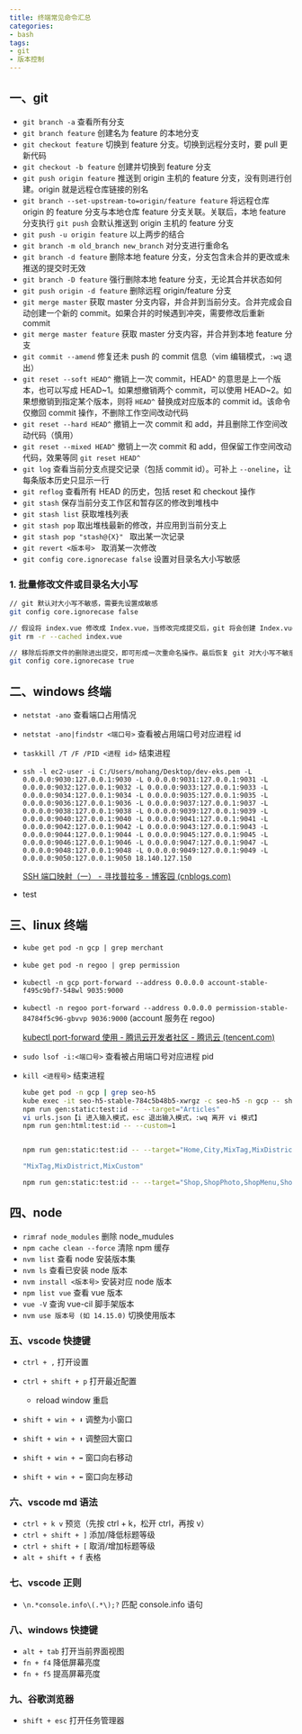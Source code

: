 ```yaml
---
title: 终端常见命令汇总
categories: 
- bash
tags:
- git
- 版本控制
---
```


## 一、git

- `git branch -a` 查看所有分支
- `git branch feature` 创建名为 feature 的本地分支
- `git checkout feature` 切换到 feature 分支。切换到远程分支时，要 pull 更新代码
- `git checkout -b feature` 创建并切换到 feature 分支 <!-- more -->
- `git push origin feature` 推送到 origin 主机的 feature 分支，没有则进行创建。origin 就是远程仓库链接的别名
- `git branch --set-upstream-to=origin/feature feature` 将远程仓库 origin 的 feature 分支与本地仓库 feature 分支关联。关联后，本地 feature 分支执行 `git push` 会默认推送到 origin 主机的 feature 分支
- `git push -u origin feature` 以上两步的结合
- `git branch -m old_branch new_branch` 对分支进行重命名
- `git branch -d feature` 删除本地 feature 分支，分支包含未合并的更改或未推送的提交时无效
- `git branch -D feature` 强行删除本地 feature 分支，无论其合并状态如何
- `git push origin -d feature` 删除远程 origin/feature 分支
- `git merge master` 获取 master 分支内容，并合并到当前分支。合并完成会自动创建一个新的 commit。如果合并的时候遇到冲突，需要修改后重新 commit
- `git merge master feature` 获取 master 分支内容，并合并到本地 feature 分支
- `git commit --amend` 修复还未 push 的 commit 信息（vim 编辑模式，`:wq` 退出）
- `git reset --soft HEAD^` 撤销上一次 commit，HEAD^ 的意思是上一个版本，也可以写成 HEAD~1。如果想撤销两个 commit，可以使用 HEAD~2。如果想撤销到指定某个版本，则将 `HEAD^` 替换成对应版本的 commit id。该命令仅撤回 commit 操作，不删除工作空间改动代码
- `git reset --hard HEAD^` 撤销上一次 commit 和 add，并且删除工作空间改动代码（慎用）
- `git reset --mixed HEAD^` 撤销上一次 commit 和 add，但保留工作空间改动代码，效果等同 `git reset HEAD^`
- `git log` 查看当前分支点提交记录（包括 commit id）。可补上 `--oneline`，让每条版本历史只显示一行
- `git reflog` 查看所有 HEAD 的历史，包括 reset 和 checkout 操作
- `git stash` 保存当前分支工作区和暂存区的修改到堆栈中
- `git stash list` 获取堆栈列表
- `git stash pop` 取出堆栈最新的修改，并应用到当前分支上
- `git stash pop "stash@{X}" ` 取出某一次记录
- `git revert <版本号> ` 取消某一次修改
- `git config core.ignorecase false` 设置对目录名大小写敏感

### 1. 批量修改文件或目录名大小写
```bash
// git 默认对大小写不敏感，需要先设置成敏感
git config core.ignorecase false

// 假设将 index.vue 修改成 Index.vue，当修改完成提交后，git 将会创建 Index.vue，但原来的 index.vue 仍然会保留在仓库中，因此还需要移除原文件在 git 中的记录
git rm -r --cached index.vue

// 移除后将原文件的删除进出提交，即可形成一次重命名操作。最后恢复 git 对大小写不敏感
git config core.ignorecase true
```



## 二、windows 终端

- `netstat -ano` 查看端口占用情况

- `netstat -ano|findstr <端口号>` 查看被占用端口号对应进程 id

- `taskkill /T /F /PID <进程 id>` 结束进程 

- `ssh -l ec2-user -i C:/Users/mohang/Desktop/dev-eks.pem -L 0.0.0.0:9030:127.0.0.1:9030 -L 0.0.0.0:9031:127.0.0.1:9031 -L 0.0.0.0:9032:127.0.0.1:9032 -L 0.0.0.0:9033:127.0.0.1:9033 -L 0.0.0.0:9034:127.0.0.1:9034 -L 0.0.0.0:9035:127.0.0.1:9035 -L 0.0.0.0:9036:127.0.0.1:9036 -L 0.0.0.0:9037:127.0.0.1:9037 -L 0.0.0.0:9038:127.0.0.1:9038 -L 0.0.0.0:9039:127.0.0.1:9039 -L 0.0.0.0:9040:127.0.0.1:9040 -L 0.0.0.0:9041:127.0.0.1:9041 -L 0.0.0.0:9042:127.0.0.1:9042 -L 0.0.0.0:9043:127.0.0.1:9043 -L 0.0.0.0:9044:127.0.0.1:9044 -L 0.0.0.0:9045:127.0.0.1:9045 -L 0.0.0.0:9046:127.0.0.1:9046 -L 0.0.0.0:9047:127.0.0.1:9047 -L 0.0.0.0:9048:127.0.0.1:9048 -L 0.0.0.0:9049:127.0.0.1:9049 -L 0.0.0.0:9050:127.0.0.1:9050 18.140.127.150`

  [SSH 端口映射（一） - 寻找普拉多 - 博客园 (cnblogs.com)](https://www.cnblogs.com/toughlife/p/5653669.html)

- test



## 三、linux 终端

- `kube get pod -n gcp | grep merchant`  

- `kube get pod -n regoo | grep permission`

- `kubectl -n gcp port-forward --address 0.0.0.0 account-stable-f495c9bf7-548wl 9035:9000`

- `kubectl -n regoo port-forward --address 0.0.0.0 permission-stable-84784f5c96-gbvvp 9036:9000`  (account 服务在 regoo)

  [kubectl port-forward 使用 - 腾讯云开发者社区 - 腾讯云 (tencent.com)](https://cloud.tencent.com/developer/article/1861082)

- `sudo lsof -i:<端口号>` 查看被占用端口号对应进程 pid

- `kill <进程号>` 结束进程

  ```bash
  kube get pod -n gcp | grep seo-h5
  kube exec -it seo-h5-stable-784c5b48b5-xwrgz -c seo-h5 -n gcp -- sh
  npm run gen:static:test:id -- --target="Articles"
  vi urls.json【i 进入输入模式，esc 退出输入模式，:wq 离开 vi 模式】
  npm run gen:html:test:id -- --custom=1
  
  
  npm run gen:static:test:id -- --target="Home,City,MixTag,MixDistrict,MixCustom,Video,Shop,ShopPhoto,ShopMenu,ShopReview,KolArticleDetail,GuideArticleDetail,AcademyArticleDetail"
  
  "MixTag,MixDistrict,MixCustom"
  
  npm run gen:static:test:id -- --target="Shop,ShopPhoto,ShopMenu,ShopReview"
  ```
  
  



## 四、node

- `rimraf node_modules`  删除 node_mudules
- `npm cache clean --force` 清除 npm 缓存
- `nvm list` 查看 node 安装版本集
- `nvm ls` 查看已安装 node 版本
- `nvm install <版本号>` 安装对应 node 版本
- `npm list vue` 查看 vue 版本
- `vue -V` 查询 vue-cil 脚手架版本
- `nvm use 版本号 (如 14.15.0)`  切换使用版本



### 五、vscode 快捷键

- `ctrl + ,` 打开设置
- `ctrl + shift + p` 打开最近配置
  - reload window 重启

- `shift + win + ⬇`  调整为小窗口
- `shift + win + ⬆`  调整回大窗口
- `shift + win + ➡` 窗口向右移动
- `shift + win + ⬅` 窗口向左移动



### 六、vscode md 语法

- `ctrl + k v` 预览（先按 ctrl + k，松开 ctrl，再按 v）
- `ctrl + shift + ]` 添加/降低标题等级
- `ctrl + shift + [` 取消/增加标题等级
- `alt + shift + f` 表格



### 七、vscode 正则

- `\n.*console.info\(.*\);?` 匹配 console.info 语句

### 八、windows 快捷键
- `alt + tab` 打开当前界面视图
- `fn + f4` 降低屏幕亮度
- `fn + f5` 提高屏幕亮度


### 九、谷歌浏览器
- `shift + esc` 打开任务管理器

  
